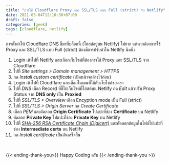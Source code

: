 ```yaml
---
title: "การใช้ Cloudflare Proxy และ SSL/TLS แบบ Full (strict) กับ Netlify"
date: 2021-03-04T12:10:36+07:00
draft: false
categories: [geek]
tags: [cloudflare, netlify]
---
```


การตั้งค่าให้ Cloudflare DNS ชี้มาที่บล็อกนี้ (โฮสต์อยู่บน Netlify) ไม่ยาก แต่หากต้องการใช้ Proxy และ SSL/TLS แบบ Full (strict) ต้องมีการปรับค่าใน Netlify นิดนึง <!--more-->

1. Login เข้าไปที่ Netlify และเลือกเว็บไซต์ที่ต้องการใช้ Proxy และ SSL/TLS จาก Cloudflare
2. ไปที่ *Site settings > Domain management > HTTPS*
3. กด *Install custom certificate* (เปิดหน้าจอค้างไว้ก่อน)
4. Login เข้าไปที่ Cloudflare และเลือกโดเมนที่ใช้กับเว็บไซต์ของเรา
5. ไปที่ *DNS* เลือก Record ที่ชี้ไปเว็บไซต์ที่โฮสต์บน Netlify กด *Edit* แล้วปรับ Proxy Status จาก __DNS only__ เป็น __Proxied__
6. ไปที่ *SSL/TLS > Overview* เลือก Encyption mode เป็น Full (strict)
7. ไปที่ *SSL/TLS > Origin Server* กด *Create Certificate*
8. เลือก *PEM* และคัดลอก __Origin Certificate__ ไปแปะที่ช่อง __Certificate__ บน Netlify
9. คัดลอก __Private Key__ ไปแปะที่ช่อง __Private Key__ บน Netlify
10. ไปที่ *[SHA-256 RSA Certificate Chain (Digicert)](https://crt.sh/?d=2392142934)* และคัดลอกข้อมูลในไฟล์ไปแปะที่ช่อง __Intermediate certs__ บน Netlify
11. กด *Install certificate* เป็นอันเสร็จสิ้น

&nbsp;

{{< ending-thank-you>}}
Happy Coding ครับ
{{< /ending-thank-you >}}
